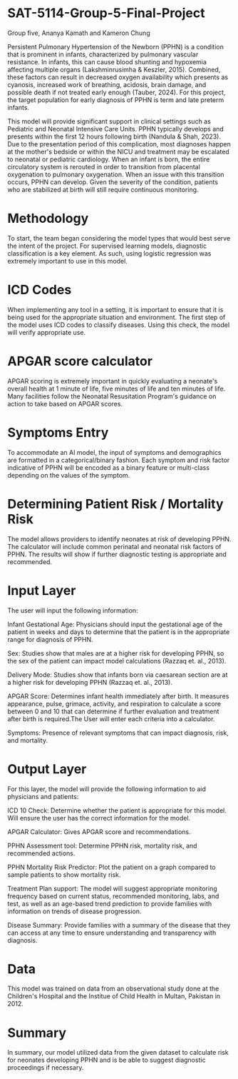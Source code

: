 # SAT-5114-Group-5-Final-Project
Group five, Ananya Kamath and Kameron Chung

Persistent Pulmonary Hypertension of the Newborn (PPHN) is a condition that is prominent in infants, characterized by pulmonary vascular resistance. In infants, this can cause blood shunting and hypoxemia affecting multiple organs (Lakshminrusimha & Keszler, 2015). Combined, these factors can result in decreased oxygen availability which presents as cyanosis, increased work of breathing, acidosis, brain damage, and possible death if not treated early enough (Tauber, 2024). For this project, the target population for early diagnosis of PPHN is term and late preterm infants.

This model will provide significant support in clinical settings such as Pediatric and Neonatal Intensive Care Units. PPHN typically develops and presents within the first 12 hours following birth (Nandula & Shah, 2023). Due to the presentation period of this complication, most diagnoses happen at the mother's bedside or within the NICU and treatment may be escalated to neonatal or pediatric cardiology. When an infant is born, the entire circulatory system is rerouted in order to transition from placental oxygenation to pulmonary oxygenation. When an issue with this transition occurs, PPHN can develop. Given the severity of the condition, patients who are stabilized at birth will still require continuous monitoring. 

# Methodology
To start, the team began considering the model types that would best serve the intent of the project. For supervised learning models, diagnostic classification is a key element. As such, using logistic regression was extremely important to use in this model. 


# ICD Codes
When implementing any tool in a setting, it is important to ensure that it is being used for the appropriate situation and environment. The first step of the model uses ICD codes to classify diseases. Using this check, the model will verify appropriate use.

# APGAR score calculator
APGAR scoring is extremely important in quickly evaluating a neonate's overall health at 1 minute of life, five minutes of life and ten minutes of life. Many facilities follow the Neonatal Resusitation Program's guidance on action to take based on APGAR scores. 

# Symptoms Entry
To accommodate an AI model, the input of symptoms and demographics are formatted in a categorical/binary fashion. Each symptom and risk factor indicative of PPHN will be encoded as a binary feature or multi-class depending on the values of the symptom. 


# Determining Patient Risk / Mortality Risk
The model allows providers to identify neonates at risk of developing PPHN. The calculator will include common perinatal and neonatal risk factors of PPHN. The results will show if further diagnostic testing is appropriate and recommended.


# Input Layer
The user will input the following information:

Infant Gestational Age: Physicians should input the gestational age of the patient in weeks and days to determine that the patient is in the appropriate range for diagnosis of PPHN.

Sex: Studies show that males are at a higher risk for developing PPHN, so the sex of the patient can impact model calculations (Razzaq et. al., 2013).

Delivery Mode: Studies show that infants born via caesarean section are at a higher risk for developing PPHN (Razzaq et. al., 2013). 

APGAR Score: Determines infant health immediately after birth. It measures appearance, pulse, grimace, activity, and respiration to calculate a score between 0 and 10 that can determine if further evaluation and treatment after birth is required.The User will enter each criteria into a calculator.

Symptoms: Presence of relevant symptoms that can impact diagnosis, risk, and mortality.

# Output Layer
For this layer, the model will provide the following information to aid physicians and patients:

ICD 10 Check: Determine whether the patient is appropriate for this model. Will ensure the user has the correct information for the model.

APGAR Calculator: Gives APGAR score and recommendations.

PPHN Assessment tool: Determine PPHN risk, mortality risk, and recommended actions.

PPHN Mortality Risk Predictor: Plot the patient on a graph compared to sample patients to show mortality risk.

Treatment Plan support: The model will suggest appropriate monitoring frequency based on current status, recommended monitoring, labs, and test, as well as an age-based trend prediction to provide families with information on trends of disease progression.

Disease Summary: Provide families with a summary of the disease that they can access at any time to ensure understanding and transparency with diagnosis.

# Data
This model was trained on data from an observational study done at the Children's Hospital and the Institue of Child Health in Multan, Pakistan in 2012. 

# Summary
In summary, our model utilized data from the given dataset to calculate risk for neonates developing PPHN and is be able to suggest diagnostic proceedings if necessary.

